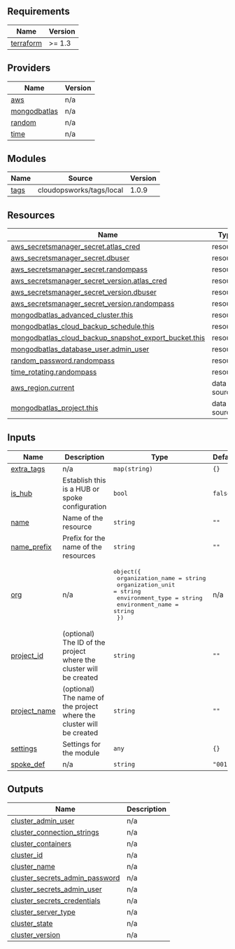 ## Requirements

| Name | Version |
|------|---------|
| <a name="requirement_terraform"></a> [terraform](#requirement\_terraform) | >= 1.3 |

## Providers

| Name | Version |
|------|---------|
| <a name="provider_aws"></a> [aws](#provider\_aws) | n/a |
| <a name="provider_mongodbatlas"></a> [mongodbatlas](#provider\_mongodbatlas) | n/a |
| <a name="provider_random"></a> [random](#provider\_random) | n/a |
| <a name="provider_time"></a> [time](#provider\_time) | n/a |

## Modules

| Name | Source | Version |
|------|--------|---------|
| <a name="module_tags"></a> [tags](#module\_tags) | cloudopsworks/tags/local | 1.0.9 |

## Resources

| Name | Type |
|------|------|
| [aws_secretsmanager_secret.atlas_cred](https://registry.terraform.io/providers/hashicorp/aws/latest/docs/resources/secretsmanager_secret) | resource |
| [aws_secretsmanager_secret.dbuser](https://registry.terraform.io/providers/hashicorp/aws/latest/docs/resources/secretsmanager_secret) | resource |
| [aws_secretsmanager_secret.randompass](https://registry.terraform.io/providers/hashicorp/aws/latest/docs/resources/secretsmanager_secret) | resource |
| [aws_secretsmanager_secret_version.atlas_cred](https://registry.terraform.io/providers/hashicorp/aws/latest/docs/resources/secretsmanager_secret_version) | resource |
| [aws_secretsmanager_secret_version.dbuser](https://registry.terraform.io/providers/hashicorp/aws/latest/docs/resources/secretsmanager_secret_version) | resource |
| [aws_secretsmanager_secret_version.randompass](https://registry.terraform.io/providers/hashicorp/aws/latest/docs/resources/secretsmanager_secret_version) | resource |
| [mongodbatlas_advanced_cluster.this](https://registry.terraform.io/providers/mongodb/mongodbatlas/latest/docs/resources/advanced_cluster) | resource |
| [mongodbatlas_cloud_backup_schedule.this](https://registry.terraform.io/providers/mongodb/mongodbatlas/latest/docs/resources/cloud_backup_schedule) | resource |
| [mongodbatlas_cloud_backup_snapshot_export_bucket.this](https://registry.terraform.io/providers/mongodb/mongodbatlas/latest/docs/resources/cloud_backup_snapshot_export_bucket) | resource |
| [mongodbatlas_database_user.admin_user](https://registry.terraform.io/providers/mongodb/mongodbatlas/latest/docs/resources/database_user) | resource |
| [random_password.randompass](https://registry.terraform.io/providers/hashicorp/random/latest/docs/resources/password) | resource |
| [time_rotating.randompass](https://registry.terraform.io/providers/hashicorp/time/latest/docs/resources/rotating) | resource |
| [aws_region.current](https://registry.terraform.io/providers/hashicorp/aws/latest/docs/data-sources/region) | data source |
| [mongodbatlas_project.this](https://registry.terraform.io/providers/mongodb/mongodbatlas/latest/docs/data-sources/project) | data source |

## Inputs

| Name | Description | Type | Default | Required |
|------|-------------|------|---------|:--------:|
| <a name="input_extra_tags"></a> [extra\_tags](#input\_extra\_tags) | n/a | `map(string)` | `{}` | no |
| <a name="input_is_hub"></a> [is\_hub](#input\_is\_hub) | Establish this is a HUB or spoke configuration | `bool` | `false` | no |
| <a name="input_name"></a> [name](#input\_name) | Name of the resource | `string` | `""` | no |
| <a name="input_name_prefix"></a> [name\_prefix](#input\_name\_prefix) | Prefix for the name of the resources | `string` | `""` | no |
| <a name="input_org"></a> [org](#input\_org) | n/a | <pre>object({<br/>    organization_name = string<br/>    organization_unit = string<br/>    environment_type  = string<br/>    environment_name  = string<br/>  })</pre> | n/a | yes |
| <a name="input_project_id"></a> [project\_id](#input\_project\_id) | (optional) The ID of the project where the cluster will be created | `string` | `""` | no |
| <a name="input_project_name"></a> [project\_name](#input\_project\_name) | (optional) The name of the project where the cluster will be created | `string` | `""` | no |
| <a name="input_settings"></a> [settings](#input\_settings) | Settings for the module | `any` | `{}` | no |
| <a name="input_spoke_def"></a> [spoke\_def](#input\_spoke\_def) | n/a | `string` | `"001"` | no |

## Outputs

| Name | Description |
|------|-------------|
| <a name="output_cluster_admin_user"></a> [cluster\_admin\_user](#output\_cluster\_admin\_user) | n/a |
| <a name="output_cluster_connection_strings"></a> [cluster\_connection\_strings](#output\_cluster\_connection\_strings) | n/a |
| <a name="output_cluster_containers"></a> [cluster\_containers](#output\_cluster\_containers) | n/a |
| <a name="output_cluster_id"></a> [cluster\_id](#output\_cluster\_id) | n/a |
| <a name="output_cluster_name"></a> [cluster\_name](#output\_cluster\_name) | n/a |
| <a name="output_cluster_secrets_admin_password"></a> [cluster\_secrets\_admin\_password](#output\_cluster\_secrets\_admin\_password) | n/a |
| <a name="output_cluster_secrets_admin_user"></a> [cluster\_secrets\_admin\_user](#output\_cluster\_secrets\_admin\_user) | n/a |
| <a name="output_cluster_secrets_credentials"></a> [cluster\_secrets\_credentials](#output\_cluster\_secrets\_credentials) | n/a |
| <a name="output_cluster_server_type"></a> [cluster\_server\_type](#output\_cluster\_server\_type) | n/a |
| <a name="output_cluster_state"></a> [cluster\_state](#output\_cluster\_state) | n/a |
| <a name="output_cluster_version"></a> [cluster\_version](#output\_cluster\_version) | n/a |
